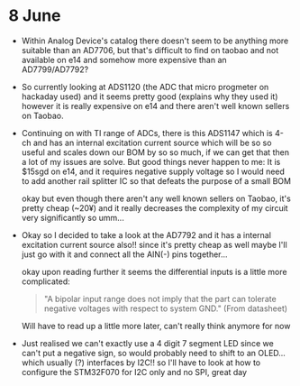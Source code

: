 # 8 June

- Within Analog Device's catalog there doesn't seem to be anything more suitable
  than an AD7706, but that's difficult to find on taobao and not available on
  e14 and somehow more expensive than an AD7799/AD7792?

- So currently looking at ADS1120 (the ADC that micro progmeter on hackaday
  used) and it seems pretty good (explains why they used it) however it is
  really expensive on e14 and there aren't well known sellers on Taobao.

- Continuing on with TI range of ADCs, there is this ADS1147 which is 4-ch and
  has an internal excitation current source which will be so so useful and
  scales down our BOM by so so much, if we can get that then a lot of my issues
  are solve. But good things never happen to me: It is \$15sgd on e14, and it
  requires negative supply voltage so I would need to add another rail splitter
  IC so that defeats the purpose of a small BOM

  okay but even though there aren't any well known sellers on Taobao, it's
  pretty cheap (~20¥) and it really decreases the complexity of my circuit very
  significantly so umm...

- Okay so I decided to take a look at the AD7792 and it has a internal
  excitation current source also!! since it's pretty cheap as well maybe I'll
  just go with it and connect all the AIN(-) pins together...

  okay upon reading further it seems the differential inputs is a little more
  complicated:

  > "A bipolar input range does not imply that the part can tolerate negative
  > voltages with respect to system GND." (From datasheet)

  Will have to read up a little more later, can't really think anymore for now

- Just realised we can't exactly use a 4 digit 7 segment LED since we can't put
  a negative sign, so would probably need to shift to an OLED... which usually
  (?) interfaces by I2C!! so I'll have to look at how to configure the STM32F070
  for I2C only and no SPI, great day
